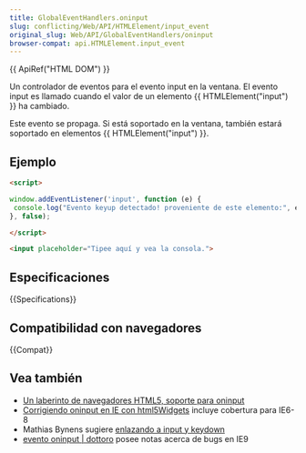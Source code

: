 ```yaml
---
title: GlobalEventHandlers.oninput
slug: conflicting/Web/API/HTMLElement/input_event
original_slug: Web/API/GlobalEventHandlers/oninput
browser-compat: api.HTMLElement.input_event
---
```


{{ ApiRef("HTML DOM") }}

Un controlador de eventos para el evento input en la ventana. El evento input es llamado cuando el valor de un elemento {{ HTMLElement("input") }} ha cambiado.

Este evento se propaga. Si está soportado en la ventana, también estará soportado en elementos {{ HTMLElement("input") }}.

## Ejemplo

```html
<script>

window.addEventListener('input', function (e) {
 console.log("Evento keyup detectado! proveniente de este elemento:", e.target);
}, false);

</script>

<input placeholder="Tipee aquí y vea la consola.">
```

## Especificaciones

{{Specifications}}

## Compatibilidad con navegadores

{{Compat}}

## Vea también

- [Un laberinto de navegadores HTML5, soporte para oninput](http://blog.danielfriesen.name/2010/02/16/html5-browser-maze-oninput-support/)
- [Corrigiendo oninput en IE con html5Widgets](http://www.useragentman.com/blog/2011/05/12/fixing-oninput-in-ie9-using-html5widgets/) incluye cobertura para IE6-8
- Mathias Bynens sugiere [enlazando a input y keydown](http://mathiasbynens.be/notes/oninput)
- [evento oninput | dottoro](http://help.dottoro.com/ljhxklln.php) posee notas acerca de bugs en IE9
